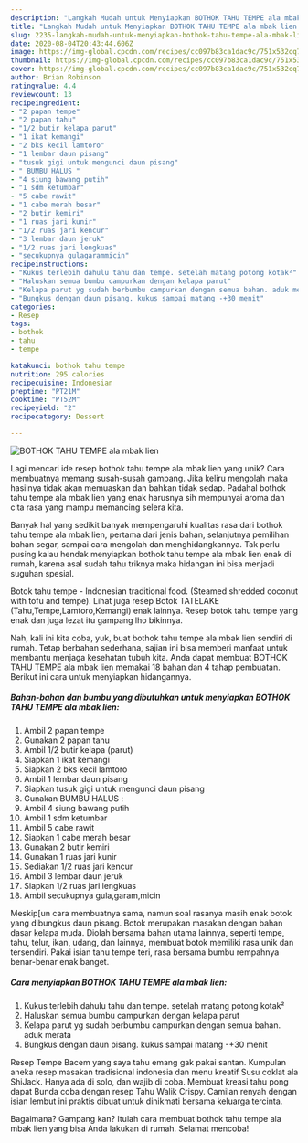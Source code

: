 ```yaml
---
description: "Langkah Mudah untuk Menyiapkan BOTHOK TAHU TEMPE ala mbak lien yang Menggugah Selera"
title: "Langkah Mudah untuk Menyiapkan BOTHOK TAHU TEMPE ala mbak lien yang Menggugah Selera"
slug: 2235-langkah-mudah-untuk-menyiapkan-bothok-tahu-tempe-ala-mbak-lien-yang-menggugah-selera
date: 2020-08-04T20:43:44.606Z
image: https://img-global.cpcdn.com/recipes/cc097b83ca1dac9c/751x532cq70/bothok-tahu-tempe-ala-mbak-lien-foto-resep-utama.jpg
thumbnail: https://img-global.cpcdn.com/recipes/cc097b83ca1dac9c/751x532cq70/bothok-tahu-tempe-ala-mbak-lien-foto-resep-utama.jpg
cover: https://img-global.cpcdn.com/recipes/cc097b83ca1dac9c/751x532cq70/bothok-tahu-tempe-ala-mbak-lien-foto-resep-utama.jpg
author: Brian Robinson
ratingvalue: 4.4
reviewcount: 13
recipeingredient:
- "2 papan tempe"
- "2 papan tahu"
- "1/2 butir kelapa parut"
- "1 ikat kemangi"
- "2 bks kecil lamtoro"
- "1 lembar daun pisang"
- "tusuk gigi untuk mengunci daun pisang"
- " BUMBU HALUS "
- "4 siung bawang putih"
- "1 sdm ketumbar"
- "5 cabe rawit"
- "1 cabe merah besar"
- "2 butir kemiri"
- "1 ruas jari kunir"
- "1/2 ruas jari kencur"
- "3 lembar daun jeruk"
- "1/2 ruas jari lengkuas"
- "secukupnya gulagarammicin"
recipeinstructions:
- "Kukus terlebih dahulu tahu dan tempe. setelah matang potong kotak²"
- "Haluskan semua bumbu campurkan dengan kelapa parut"
- "Kelapa parut yg sudah berbumbu campurkan dengan semua bahan. aduk merata"
- "Bungkus dengan daun pisang. kukus sampai matang -+30 menit"
categories:
- Resep
tags:
- bothok
- tahu
- tempe

katakunci: bothok tahu tempe 
nutrition: 295 calories
recipecuisine: Indonesian
preptime: "PT21M"
cooktime: "PT52M"
recipeyield: "2"
recipecategory: Dessert

---
```



![BOTHOK TAHU TEMPE ala mbak lien](https://img-global.cpcdn.com/recipes/cc097b83ca1dac9c/751x532cq70/bothok-tahu-tempe-ala-mbak-lien-foto-resep-utama.jpg)

Lagi mencari ide resep bothok tahu tempe ala mbak lien yang unik? Cara membuatnya memang susah-susah gampang. Jika keliru mengolah maka hasilnya tidak akan memuaskan dan bahkan tidak sedap. Padahal bothok tahu tempe ala mbak lien yang enak harusnya sih mempunyai aroma dan cita rasa yang mampu memancing selera kita.

Banyak hal yang sedikit banyak mempengaruhi kualitas rasa dari bothok tahu tempe ala mbak lien, pertama dari jenis bahan, selanjutnya pemilihan bahan segar, sampai cara mengolah dan menghidangkannya. Tak perlu pusing kalau hendak menyiapkan bothok tahu tempe ala mbak lien enak di rumah, karena asal sudah tahu triknya maka hidangan ini bisa menjadi suguhan spesial.

Botok tahu tempe - Indonesian traditional food. (Steamed shredded coconut with tofu and tempe). Lihat juga resep Botok TATELAKE (Tahu,Tempe,Lamtoro,Kemangi) enak lainnya. Resep botok tahu tempe yang enak dan juga lezat itu gampang lho bikinnya.


Nah, kali ini kita coba, yuk, buat bothok tahu tempe ala mbak lien sendiri di rumah. Tetap berbahan sederhana, sajian ini bisa memberi manfaat untuk membantu menjaga kesehatan tubuh kita. Anda dapat membuat BOTHOK TAHU TEMPE ala mbak lien memakai 18 bahan dan 4 tahap pembuatan. Berikut ini cara untuk menyiapkan hidangannya.

<!--inarticleads1-->

##### Bahan-bahan dan bumbu yang dibutuhkan untuk menyiapkan BOTHOK TAHU TEMPE ala mbak lien:

1. Ambil 2 papan tempe
1. Gunakan 2 papan tahu
1. Ambil 1/2 butir kelapa (parut)
1. Siapkan 1 ikat kemangi
1. Siapkan 2 bks kecil lamtoro
1. Ambil 1 lembar daun pisang
1. Siapkan tusuk gigi untuk mengunci daun pisang
1. Gunakan  BUMBU HALUS :
1. Ambil 4 siung bawang putih
1. Ambil 1 sdm ketumbar
1. Ambil 5 cabe rawit
1. Siapkan 1 cabe merah besar
1. Gunakan 2 butir kemiri
1. Gunakan 1 ruas jari kunir
1. Sediakan 1/2 ruas jari kencur
1. Ambil 3 lembar daun jeruk
1. Siapkan 1/2 ruas jari lengkuas
1. Ambil secukupnya gula,garam,micin


Meskip[un cara membuatnya sama, namun soal rasanya masih enak botok yang dibungkus daun pisang. Botok merupakan masakan dengan bahan dasar kelapa muda. Diolah bersama bahan utama lainnya, seperti tempe, tahu, telur, ikan, udang, dan lainnya, membuat botok memiliki rasa unik dan tersendiri. Pakai isian tahu tempe teri, rasa bersama bumbu rempahnya benar-benar enak banget. 

<!--inarticleads2-->

##### Cara menyiapkan BOTHOK TAHU TEMPE ala mbak lien:

1. Kukus terlebih dahulu tahu dan tempe. setelah matang potong kotak²
1. Haluskan semua bumbu campurkan dengan kelapa parut
1. Kelapa parut yg sudah berbumbu campurkan dengan semua bahan. aduk merata
1. Bungkus dengan daun pisang. kukus sampai matang -+30 menit


Resep Tempe Bacem yang saya tahu emang gak pakai santan. Kumpulan aneka resep masakan tradisional indonesia dan menu kreatif Susu coklat ala ShiJack. Hanya ada di solo, dan wajib di coba. Membuat kreasi tahu pong dapat Bunda coba dengan resep Tahu Walik Crispy. Camilan renyah dengan isian lembut ini praktis dibuat untuk dinikmati bersama keluarga tercinta. 

Bagaimana? Gampang kan? Itulah cara membuat bothok tahu tempe ala mbak lien yang bisa Anda lakukan di rumah. Selamat mencoba!
